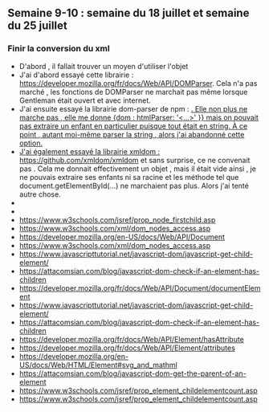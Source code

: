 ## Semaine 9-10 : semaine du 18 juillet et semaine du 25 juillet

### Finir la conversion du xml

<ul>
	<li>D'abord , il fallait trouver un moyen d'utiliser l'objet </li>
	<li>J'ai d'abord essayé cette librairie : <a href="https://developer.mozilla.org/fr/docs/Web/API/DOMParser">https://developer.mozilla.org/fr/docs/Web/API/DOMParser</a>. Cela n'a pas marché , les fonctions de DOMParser ne marchait pas même lorsque Gentleman était ouvert et avec internet. </li>
	<li>J'ai ensuite essayé la librairie dom-parser de npm : <a href="https://www.npmjs.com/package/dom-parser">. Elle non plus ne marche pas , elle me donne {dom : htmlParser: '<...>' }} mais on pouvait pas extraire un enfant en particulier puisque tout était en string. À ce point , autant moi-même parser la string , alors j'ai abandonné cette option.</li>
	<li>J'ai également essayé la librairie xmldom : <a href="https://github.com/xmldom/xmldom">https://github.com/xmldom/xmldom</a> et sans surprise, ce ne convenait pas . Cela me donnait effectivement un objet , mais il était vide ainsi , je ne pouvais extraire ses enfants ni sa racine et les méthode tel que document.getElementById(...) ne marchaient pas plus. Alors j'ai tenté autre chose. </li>
	<li>
	<li></li>


	
<li><a href="https://www.w3schools.com/jsref/prop_node_firstchild.asp">https://www.w3schools.com/jsref/prop_node_firstchild.asp</a> </li>
<li><a href="https://www.w3schools.com/xml/dom_nodes_access.asp">https://www.w3schools.com/xml/dom_nodes_access.asp</a></li>
<li><a href="https://developer.mozilla.org/en-US/docs/Web/API/Document">https://developer.mozilla.org/en-US/docs/Web/API/Document</a></li>
<li><a href="https://www.w3schools.com/xml/dom_nodes_access.asp">https://www.w3schools.com/xml/dom_nodes_access.asp</a></li>
<li><a href="https://www.javascripttutorial.net/javascript-dom/javascript-get-child-element/">https://www.javascripttutorial.net/javascript-dom/javascript-get-child-element/</a></li>
<li><a href="https://attacomsian.com/blog/javascript-dom-check-if-an-element-has-children">https://attacomsian.com/blog/javascript-dom-check-if-an-element-has-children</a></li>
<li><a href="https://developer.mozilla.org/fr/docs/Web/API/Document/documentElement">https://developer.mozilla.org/fr/docs/Web/API/Document/documentElement</a> </li>
<li><a href="https://www.javascripttutorial.net/javascript-dom/javascript-get-child-element/">https://www.javascripttutorial.net/javascript-dom/javascript-get-child-element/</a></li>
<li><a href="https://attacomsian.com/blog/javascript-dom-check-if-an-element-has-children">https://attacomsian.com/blog/javascript-dom-check-if-an-element-has-children</a></li>
<li><a href="https://developer.mozilla.org/fr/docs/Web/API/Element/hasAttribute">https://developer.mozilla.org/fr/docs/Web/API/Element/hasAttribute</a> </li>
<li><a href="https://developer.mozilla.org/fr/docs/Web/API/Element/attributes">https://developer.mozilla.org/fr/docs/Web/API/Element/attributes</a></li>
<li><a href="https://developer.mozilla.org/en-US/docs/Web/HTML/Element#svg_and_mathml">https://developer.mozilla.org/en-US/docs/Web/HTML/Element#svg_and_mathml</a></li>
<li><a href = "https://attacomsian.com/blog/javascript-dom-get-the-parent-of-an-element">https://attacomsian.com/blog/javascript-dom-get-the-parent-of-an-element</a></li>
<li><a href = "https://www.w3schools.com/jsref/prop_element_childelementcount.asp">https://www.w3schools.com/jsref/prop_element_childelementcount.asp</a></li>
<li><a href = "https://www.freecodecamp.org/news/check-if-javascript-array-is-empty-or-not-with-length/">https://www.w3schools.com/jsref/prop_element_childelementcount.asp</a></li>
</ul>